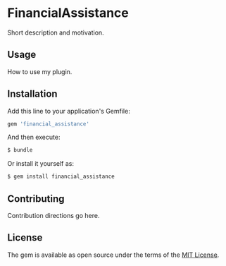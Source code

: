 # FinancialAssistance
Short description and motivation.

## Usage
How to use my plugin.

## Installation
Add this line to your application's Gemfile:

```ruby
gem 'financial_assistance'
```

And then execute:
```bash
$ bundle
```

Or install it yourself as:
```bash
$ gem install financial_assistance
```

## Contributing
Contribution directions go here.

## License
The gem is available as open source under the terms of the [MIT License](https://opensource.org/licenses/MIT).
